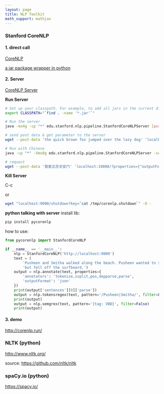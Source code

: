 ```yaml
---
layout: page
title: NLP Toolkit
math_support: mathjax
---
```



### Stanford CoreNLP

#### 1. direct call
[CoreNLP](http://stanfordnlp.github.io/CoreNLP/index.html)

[a jar package wrapper in python](https://github.com/brendano/stanford_corenlp_pywrapper)

#### 2. Server

[CoreNLP Server](http://stanfordnlp.github.io/CoreNLP/corenlp-server.html)

**Run Server**

~~~bash
# Set up your classpath. For example, to add all jars in the current directory tree:
export CLASSPATH="`find . -name '*.jar'`"

# Run the server
java -mx4g -cp "*" edu.stanford.nlp.pipeline.StanfordCoreNLPServer [port=9000]

# send post data & get parameter to the server
wget --post-data 'the quick brown fox jumped over the lazy dog' 'localhost:9000/?properties={"tokenize.whitespace": "true", "annotators": "tokenize,ssplit,pos", "outputFormat": "json"}' -O -

# Run with Chinese
java -cp "*" -Xmx8g edu.stanford.nlp.pipeline.StanfordCoreNLPServer -serverProperties StanfordCoreNLP-chinese.properties -port 19000

# request
wget --post-data '我爱北京天安门' 'localhost:19000/?properties={"outputFormat":"json"}' -O -
~~~

**Kill Server**

C-c

or
~~~bash
wget "localhost:9000/shutdown?key=`cat /tmp/corenlp.shutdown`" -O -
~~~

**python talking with server**
install lib:
~~~bash
pip install pycorenlp
~~~

how to use:
~~~python
from pycorenlp import StanfordCoreNLP

if __name__ == '__main__':
    nlp = StanfordCoreNLP('http://localhost:9000')
    text = (
        'Pusheen and Smitha walked along the beach. Pusheen wanted to surf,'
        'but fell off the surfboard.')
    output = nlp.annotate(text, properties={
        'annotators': 'tokenize,ssplit,pos,depparse,parse',
        'outputFormat': 'json'
    })
    print(output['sentences'][0]['parse'])
    output = nlp.tokensregex(text, pattern='/Pusheen|Smitha/', filter=False)
    print(output)
    output = nlp.semgrex(text, pattern='{tag: VBD}', filter=False)
    print(output)
~~~

#### 3. demo

http://corenlp.run/

### NLTK (python)

http://www.nltk.org/

source: https://github.com/nltk/nltk

### spaCy.io (python)

https://spacy.io/







